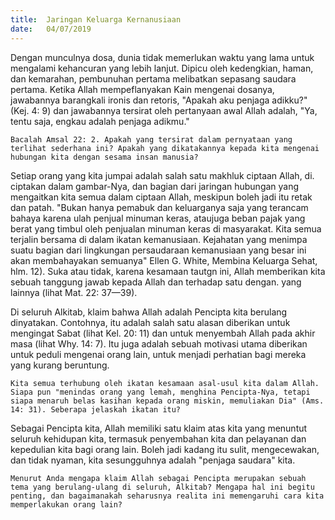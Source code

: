```yaml
---
title:  Jaringan Keluarga Kernanusiaan
date:   04/07/2019
---
```


Dengan munculnya dosa, dunia tidak memerlukan waktu yang lama untuk mengalami kehancuran yang lebih lanjut. Dipicu oleh kedengkian, haman, dan kemarahan, pembunuhan pertama melibatkan sepasang saudara pertama. Ketika Allah mempeflanyakan Kain mengenai dosanya, jawabannya barangkali ironis dan retoris, "Apakah aku penjaga adikku?" (Kej. 4: 9) dan jawabannya tersirat oleh pertanyaan awal Allah adalah, "Ya, tentu saja, engkau adalah penjaga adikmu."

`Bacalah Amsal 22: 2. Apakah yang tersirat dalam pernyataan yang terlihat sederhana ini? Apakah yang dikatakannya kepada kita mengenai hubungan kita dengan sesama insan manusia?`

Setiap orang yang kita jumpai adalah salah satu makhluk ciptaan Allah, di. ciptakan dalam gambar-Nya, dan bagian dari jaringan hubungan yang mengaitkan kita semua dalam ciptaan Allah, meskipun boleh jadi itu retak dan patah. "Bukan hanya pemabuk dan keluarganya saja yang terancam bahaya karena ulah penjual minuman keras, ataujuga beban pajak yang berat yang timbul oleh penjualan minuman keras di masyarakat. Kita semua terjalin bersama di dalam ikatan kemanusiaan. Kejahatan yang menimpa suatu bagian dari lingkungan persaudaraan kemanusiaan yang besar ini akan membahayakan semuanya" Ellen G. White, Membina Keluarga Sehat, hlm. 12). Suka atau tidak, karena kesamaan tautgn ini, Allah memberikan kita sebuah tanggung jawab kepada Allah dan terhadap satu dengan. yang lainnya (lihat Mat. 22: 37—39).

Di seluruh Alkitab, klaim bahwa Allah adalah Pencipta kita berulang dinyatakan. Contohnya, itu adalah salah satu alasan diberikan untuk mengingat Sabat (lihat Kel. 20: 11) dan untuk menyembah Allah pada akhir masa (lihat Why. 14: 7). Itu juga adalah sebuah motivasi utama diberikan untuk peduli mengenai orang lain, untuk menjadi perhatian bagi mereka yang kurang beruntung.

`Kita semua terhubung oleh ikatan kesamaan asal-usul kita dalam Allah. Siapa pun "menindas orang yang lemah, menghina Pencipta-Nya, tetapi siapa menaruh belas kasihan kepada orang miskin, memuliakan Dia" (Ams. 14: 31). Seberapa jelaskah ikatan itu?`

Sebagai Pencipta kita, Allah memiliki satu klaim atas kita yang menuntut seluruh kehidupan kita, termasuk penyembahan kita dan pelayanan dan kepedulian kita bagi orang lain. Boleh jadi kadang itu sulit, mengecewakan, dan tidak nyaman, kita sesungguhnya adalah "penjaga saudara" kita.

`Menurut Anda mengapa klaim Allah sebagai Pencipta merupakan sebuah tema yang berulang-ulang di seluruh, Alkitab? Mengapa hal ini begitu penting, dan bagaimanakah seharusnya realita ini memengaruhi cara kita memperlakukan orang lain?`
